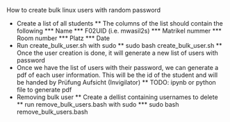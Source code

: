How to create bulk linux users with random password </br>
* Create a list of all students
** The columns of the list should contain the following
*** Name
*** F02UID (i.e. mwasil2s)
*** Matrikel nummer
*** Room number
*** Platz
*** Date
* Run create_bulk_user.sh with sudo
** sudo bash create_bulk_user.sh
** Once the user creation is done, it will generate a new list of users with password
* Once we have the list of users with their password, we can generate a pdf of each user information. This will be the id of the student and will be handed by Prüfung Aufsicht (Invigilator)
** TODO: ipynb or python file to generate pdf
* Removing bulk user
** Create a dellist containing usernames to delete
** run remove_bulk_users.bash with sudo
*** sudo bash remove_bulk_users.bash
